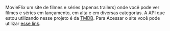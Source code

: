 MovieFlix um site de filmes e séries (apenas trailers) onde você pode ver filmes e séries em lançamento, em alta e em diversas categorias.
A API que estou utilizando nesse projeto é da <a href='https://www.themoviedb.org/'>TMDB</a>.
Para Acessar o site você pode utilizar <a href='https://renatosantosc.github.io/MovieFlix'>esse link</a>.